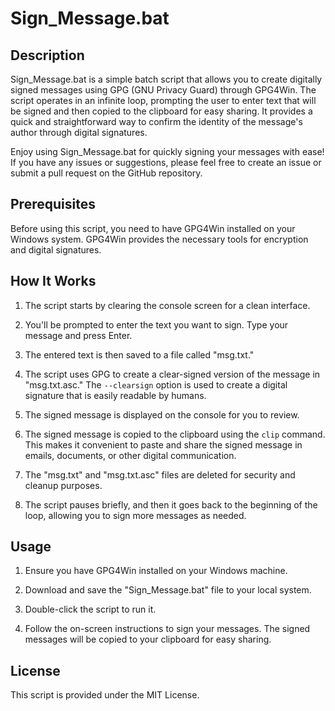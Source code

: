 
# Sign_Message.bat

## Description

Sign_Message.bat is a simple batch script that allows you to create digitally signed messages using GPG (GNU Privacy Guard) through GPG4Win. The script operates in an infinite loop, prompting the user to enter text that will be signed and then copied to the clipboard for easy sharing. It provides a quick and straightforward way to confirm the identity of the message's author through digital signatures.

Enjoy using Sign_Message.bat for quickly signing your messages with ease! If you have any issues or suggestions, please feel free to create an issue or submit a pull request on the GitHub repository.

## Prerequisites

Before using this script, you need to have GPG4Win installed on your Windows system. GPG4Win provides the necessary tools for encryption and digital signatures.

## How It Works

1.  The script starts by clearing the console screen for a clean interface.
    
2.  You'll be prompted to enter the text you want to sign. Type your message and press Enter.
    
3.  The entered text is then saved to a file called "msg.txt."
    
4.  The script uses GPG to create a clear-signed version of the message in "msg.txt.asc." The `--clearsign` option is used to create a digital signature that is easily readable by humans.
    
5.  The signed message is displayed on the console for you to review.
    
6.  The signed message is copied to the clipboard using the `clip` command. This makes it convenient to paste and share the signed message in emails, documents, or other digital communication.
    
7.  The "msg.txt" and "msg.txt.asc" files are deleted for security and cleanup purposes.
    
8.  The script pauses briefly, and then it goes back to the beginning of the loop, allowing you to sign more messages as needed.
    

## Usage

1.  Ensure you have GPG4Win installed on your Windows machine.
    
2.  Download and save the "Sign_Message.bat" file to your local system.
    
3.  Double-click the script to run it.
    
4.  Follow the on-screen instructions to sign your messages. The signed messages will be copied to your clipboard for easy sharing.
    

## License

This script is provided under the MIT License.

